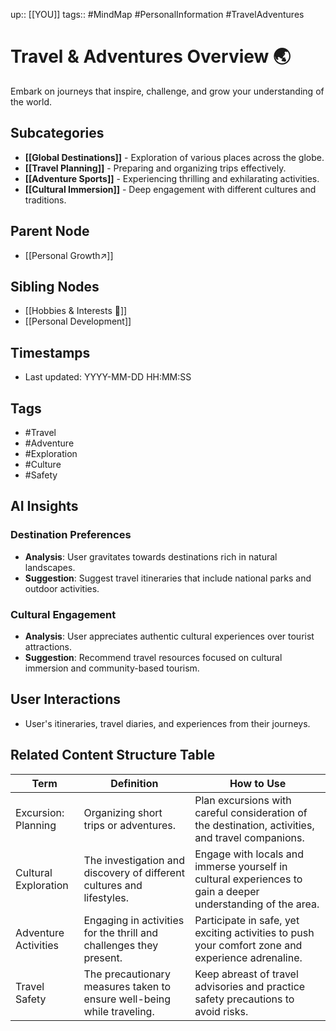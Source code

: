 
up:: [[YOU]]
tags:: #MindMap #PersonalInformation #TravelAdventures

# Travel & Adventures Overview 🌏

Embark on journeys that inspire, challenge, and grow your understanding of the world.

## Subcategories
- **[[Global Destinations]]** - Exploration of various places across the globe.
- **[[Travel Planning]]** - Preparing and organizing trips effectively.
- **[[Adventure Sports]]** - Experiencing thrilling and exhilarating activities.
- **[[Cultural Immersion]]** - Deep engagement with different cultures and traditions.

## Parent Node
- [[Personal Growth↗️]]

## Sibling Nodes
- [[Hobbies & Interests 🦄]]
- [[Personal Development]]

## Timestamps
- Last updated: YYYY-MM-DD HH:MM:SS

## Tags
- #Travel
- #Adventure
- #Exploration
- #Culture
- #Safety

## AI Insights
### Destination Preferences
- **Analysis**: User gravitates towards destinations rich in natural landscapes.
- **Suggestion**: Suggest travel itineraries that include national parks and outdoor activities.

### Cultural Engagement
- **Analysis**: User appreciates authentic cultural experiences over tourist attractions.
- **Suggestion**: Recommend travel resources focused on cultural immersion and community-based tourism.

## User Interactions
- User's itineraries, travel diaries, and experiences from their journeys.


## Related Content Structure Table
| Term | Definition | How to Use |
| --- | --- | --- |
| Excursion: Planning | Organizing short trips or adventures. | Plan excursions with careful consideration of the destination, activities, and travel companions. |
| Cultural Exploration | The investigation and discovery of different cultures and lifestyles. | Engage with locals and immerse yourself in cultural experiences to gain a deeper understanding of the area. |
| Adventure Activities | Engaging in activities for the thrill and challenges they present. | Participate in safe, yet exciting activities to push your comfort zone and experience adrenaline. |
| Travel Safety | The precautionary measures taken to ensure well-being while traveling. | Keep abreast of travel advisories and practice safety precautions to avoid risks. |

